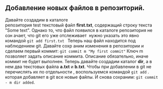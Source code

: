 ## Добавление новых файлов в репозиторий. 

Давайте создадим в каталоге          
репозитория                 test текстовый файл **first.txt**, содержащий строку текста "Some
text". Однако то, что файл появился в каталоге репозитория не озн                             ачает, что git его
уже отслеживает ­ нужно указать это явно командой 
    ```git add first.txt ```
Теперь наш файл находится под наблюдением git. Давайте сохр                       аним изменения в
репозитории и сделаем первый коммит: 
    ```git commit ­m "My first commit"``` 
Ключ                   ­m позволяет задать описание коммита. Описание обязательно, иначе
коммит не будет выполнен. 
Теперь давайте создадим каталог                           **dir**, а в нем два текстовых файла **a.txt** и
**b.txt**. Чтобы при добавлении в git не перечислять их по отдельности                      ,
воспользуемся командой 
    ``git add`` .
которая добавляет в git все новые файлы. И снова сохраним: 
    ``git commit - ­m dir added``.
